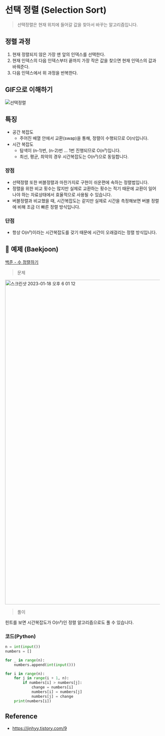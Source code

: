 # 선택 정렬 (Selection Sort)
> 선택정렬은 현재 위치에 들어갈 값을 찾아서 바꾸는 알고리즘입니다.

## 정렬 과정

1. 현재 정렬되지 않은 가장 맨 앞의 인덱스를 선택한다.
2. 현재 인덱스의 다음 인덱스부터 끝까지 가장 작은 값을 찾으면 현재 인덱스의 값과 바꿔준다.
3. 다음 인덱스에서 위 과정을 반복한다.

## GIF으로 이해하기
![선택정렬](https://user-images.githubusercontent.com/37105602/213121599-b4e758f5-4f16-4dce-a141-aecf7da2d0ec.gif)

## 특징
* 공간 복잡도
    - 주어진 배열 안에서 교환(swap)을 통해, 정렬이 수행되므로 O(n)입니다.
* 시간 복잡도 
    - 탐색이 (n-1)번, (n-2)번 ... 1번 진행되므로 O(n²)입니다.
    - 최선, 평균, 최악의 경우 시간복잡도는 O(n²)으로 동일합니다.

### 장점
- 선택정렬 또한 버블정렬과 마찬가지로 구현이 쉬운편에 속하는 정렬법입니다.
- 정렬을 위한 비교 횟수는 많지만 실제로 교환하는 횟수는 적기 때문에 교환이 일어나야 하는 자료상태에서 효율적으로 사용될 수 있습니다.
- 버블정렬과 비교했을 때, 시간복잡도는 같지만 실제로 시간을 측정해보면 버블 정렬에 비해 조금 더 빠른 정렬 방식입니다.

### 단점
- 항상 O(n²)이라는 시간복잡도를 갖기 때문에 시간이 오래걸리는 정렬 방식입니다.

## 📌 예제 (Baekjoon)
[백준 - 수 정렬하기](https://www.acmicpc.net/problem/2750)

>문제

<img width="1058" alt="스크린샷 2023-01-18 오후 6 01 12" src="https://user-images.githubusercontent.com/37105602/213128316-d9ee24f1-88c2-4acd-bc3c-4db6ea27511b.png">

>풀이  

힌트를 보면 시간복잡도가 O(n²)인 정렬 알고리즘으로도 풀 수 있습니다.  

### 코드(Python)
```Python
n = int(input())
numbers = []

for _ in range(n):
    numbers.append(int(input()))

for i in range(n):                      
    for j in range(i + 1, n):           
        if numbers[i] > numbers[j]:     
            change = numbers[i]
            numbers[i] = numbers[j]
            numbers[j] = change
    print(numbers[i])
```

## Reference
- https://jinhyy.tistory.com/9